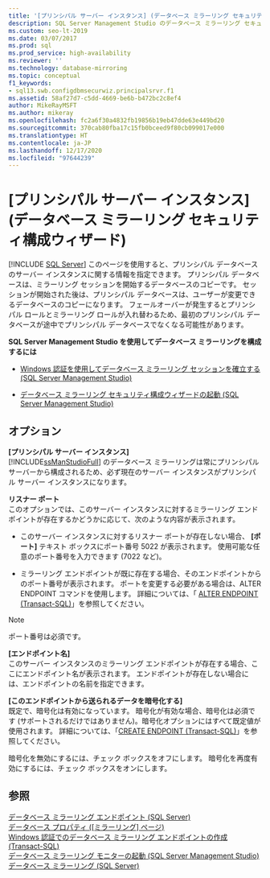 ```yaml
---
title: '[プリンシパル サーバー インスタンス] (データベース ミラーリング セキュリティ構成ウィザード)'
description: SQL Server Management Studio のデータベース ミラーリング セキュリティ構成ウィザードの [プリンシパル サーバー インスタンス] ページの説明です。
ms.custom: seo-lt-2019
ms.date: 03/07/2017
ms.prod: sql
ms.prod_service: high-availability
ms.reviewer: ''
ms.technology: database-mirroring
ms.topic: conceptual
f1_keywords:
- sql13.swb.configdbmsecurwiz.principalsrvr.f1
ms.assetid: 58af27d7-c5dd-4669-be6b-b472bc2c8ef4
author: MikeRayMSFT
ms.author: mikeray
ms.openlocfilehash: fc2a6f30a4832fb19856b19eb47dde63e449bd20
ms.sourcegitcommit: 370cab80fba17c15fb0bceed9f80cb099017e000
ms.translationtype: HT
ms.contentlocale: ja-JP
ms.lasthandoff: 12/17/2020
ms.locfileid: "97644239"
---
```

# <a name="principal-server-instance-configure-database-mirroring-security-wizard"></a>[プリンシパル サーバー インスタンス] (データベース ミラーリング セキュリティ構成ウィザード)
 [!INCLUDE [SQL Server](../../includes/applies-to-version/sqlserver.md)]
  このページを使用すると、プリンシパル データベースのサーバー インスタンスに関する情報を指定できます。 プリンシパル データベースは、ミラーリング セッションを開始するデータベースのコピーです。 セッションが開始された後は、プリンシパル データベースは、ユーザーが変更できるデータベースのコピーになります。 フェールオーバーが発生するとプリンシパル ロールとミラーリング ロールが入れ替わるため、最初のプリンシパル データベースが途中でプリンシパル データベースでなくなる可能性があります。  
  
 **SQL Server Management Studio を使用してデータベース ミラーリングを構成するには**  
  
-   [Windows 認証を使用してデータベース ミラーリング セッションを確立する &#40;SQL Server Management Studio&#41;](../../database-engine/database-mirroring/establish-database-mirroring-session-windows-authentication.md)  
  
-   [データベース ミラーリング セキュリティ構成ウィザードの起動 &#40;SQL Server Management Studio&#41;](../../database-engine/database-mirroring/start-the-configuring-database-mirroring-security-wizard.md)  
  
## <a name="options"></a>オプション  
 **[プリンシパル サーバー インスタンス]**  
 [!INCLUDE[ssManStudioFull](../../includes/ssmanstudiofull-md.md)] のデータベース ミラーリングは常にプリンシパル サーバーから構成されるため、必ず現在のサーバー インスタンスがプリンシパル サーバー インスタンスになります。  
  
 **リスナー ポート**  
 このオプションでは、このサーバー インスタンスに対するミラーリング エンドポイントが存在するかどうかに応じて、次のような内容が表示されます。  
  
-   このサーバー インスタンスに対するリスナー ポートが存在しない場合、 **[ポート]** テキスト ボックスにポート番号 5022 が表示されます。 使用可能な任意のポート番号を入力できます (7022 など)。  
  
-   ミラーリング エンドポイントが既に存在する場合、そのエンドポイントからのポート番号が表示されます。 ポートを変更する必要がある場合は、ALTER ENDPOINT コマンドを使用します。 詳細については、「 [ALTER ENDPOINT &#40;Transact-SQL&#41;](../../t-sql/statements/alter-endpoint-transact-sql.md)」を参照してください。  
  
> [!NOTE]  
>  ポート番号は必須です。  
  
 **[エンドポイント名]**  
 このサーバー インスタンスのミラーリング エンドポイントが存在する場合、ここにエンドポイント名が表示されます。 エンドポイントが存在しない場合には、エンドポイントの名前を指定できます。  
  
 **[このエンドポイントから送られるデータを暗号化する]**  
 既定で、暗号化は有効になっています。 暗号化が有効な場合、暗号化は必須です (サポートされるだけではありません)。暗号化オプションにはすべて既定値が使用されます。 詳細については、「[CREATE ENDPOINT &#40;Transact-SQL&#41;](../../t-sql/statements/create-endpoint-transact-sql.md)」を参照してください。  
  
 暗号化を無効にするには、チェック ボックスをオフにします。 暗号化を再度有効にするには、チェック ボックスをオンにします。  
  
## <a name="see-also"></a>参照  
 [データベース ミラーリング エンドポイント &#40;SQL Server&#41;](../../database-engine/database-mirroring/the-database-mirroring-endpoint-sql-server.md)   
 [データベース プロパティ &#40;[ミラーリング] ページ&#41;](../../relational-databases/databases/database-properties-mirroring-page.md)   
 [Windows 認証でのデータベース ミラーリング エンドポイントの作成 &#40;Transact-SQL&#41;](../../database-engine/database-mirroring/create-a-database-mirroring-endpoint-for-windows-authentication-transact-sql.md)   
 [データベース ミラーリング モニターの起動 &#40;SQL Server Management Studio&#41;](../../database-engine/database-mirroring/start-database-mirroring-monitor-sql-server-management-studio.md)   
 [データベース ミラーリング &#40;SQL Server&#41;](../../database-engine/database-mirroring/database-mirroring-sql-server.md)  
  
  
